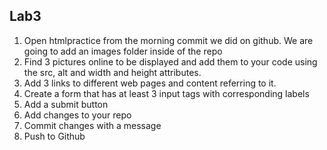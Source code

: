 ## Lab3
1. Open htmlpractice from the morning commit we did on github.
We are going to add an images folder inside of the repo
2. Find 3 pictures online to be displayed and add them to your code using the src, alt and width and height attributes.
3. Add 3 links to different web pages and content referring to it.
4. Create a form that has at least 3 input tags with corresponding labels
5. Add a submit button
6. Add changes to your repo
7. Commit changes with a message
8. Push to Github